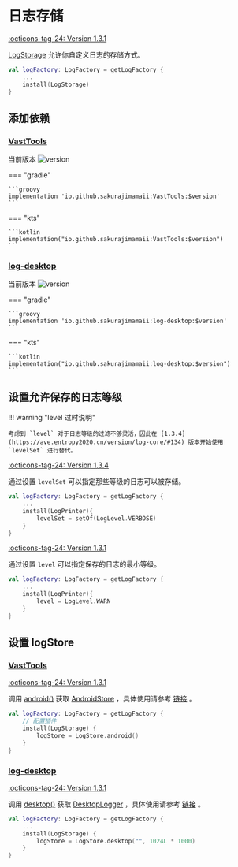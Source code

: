 # 日志存储

[:octicons-tag-24: Version 1.3.1](https://ave.entropy2020.cn/version/log-core/#131)

[LogStorage](https://api.ave.entropy2020.cn/log/core/com.log.vastgui.core.plugin/-log-storage/index.html) 允许你自定义日志的存储方式。

```kotlin
val logFactory: LogFactory = getLogFactory {
    ...
    install(LogStorage)
}
```

## 添加依赖

### [VastTools](https://github.com/SakurajimaMaii/Android-Vast-Extension)

当前版本 ![version](https://img.shields.io/maven-central/v/io.github.sakurajimamaii/VastTools)

=== "gradle"

    ```groovy
    implementation 'io.github.sakurajimamaii:VastTools:$version'
    ```

=== "kts"

    ```kotlin
    implementation("io.github.sakurajimamaii:VastTools:$version")
    ```

### [log-desktop](https://github.com/SakurajimaMaii/Android-Vast-Extension)

当前版本 ![version](https://img.shields.io/maven-central/v/io.github.sakurajimamaii/log-desktop)

=== "gradle"

    ```groovy
    implementation 'io.github.sakurajimamaii:log-desktop:$version'
    ```

=== "kts"

    ```kotlin
    implementation("io.github.sakurajimamaii:log-desktop:$version")
    ```

## 设置允许保存的日志等级

!!! warning "level 过时说明"

    考虑到 `level` 对于日志等级的过滤不够灵活，因此在 [1.3.4](https://ave.entropy2020.cn/version/log-core/#134) 版本开始使用 `levelSet` 进行替代。

[:octicons-tag-24: Version 1.3.4](https://ave.entropy2020.cn/version/log-core/#134)

通过设置 `levelSet` 可以指定那些等级的日志可以被存储。

```kotlin
val logFactory: LogFactory = getLogFactory {
    ...
    install(LogPrinter){
        levelSet = setOf(LogLevel.VERBOSE)
    }
}
```

[:octicons-tag-24: Version 1.3.1](https://ave.entropy2020.cn/version/log-core/#131)

通过设置 `level` 可以指定保存的日志的最小等级。

```kotlin
val logFactory: LogFactory = getLogFactory {
    ...
    install(LogPrinter){
        level = LogLevel.WARN
    }
}
```

## 设置 logStore

### [VastTools](https://github.com/SakurajimaMaii/Android-Vast-Extension)

[:octicons-tag-24: Version 1.3.1](https://ave.entropy2020.cn/version/tools/#131)

调用 [android()](https://api.ave.entropy2020.cn/tools/com.ave.vastgui.tools.log/android.html) 获取 [AndroidStore](https://api.ave.entropy2020.cn/tools/com.ave.vastgui.tools.log/-android-store/index.html) ，具体使用请参考 [链接](https://ave.entropy2020.cn/documents/VastTools/log/store/) 。

```kotlin
val logFactory: LogFactory = getLogFactory {
    // 配置插件
    install(LogStorage) {
        logStore = LogStore.android()
    }
}
```

### [log-desktop](https://github.com/SakurajimaMaii/Android-Vast-Extension)

[:octicons-tag-24: Version 1.3.1](https://ave.entropy2020.cn/version/log-desktop/#131)

调用 [desktop()](https://api.ave.entropy2020.cn/log/desktop/com.log.vastgui.desktop/desktop.html) 获取 [DesktopLogger](https://api.ave.entropy2020.cn/log/desktop/com.log.vastgui.desktop/-desktop-logger/index.html) ，具体使用请参考 [链接](https://ave.entropy2020.cn/documents/log/log-desktop/store/) 。

```kotlin
val logFactory: LogFactory = getLogFactory {
    ...
    install(LogStorage) {
        logStore = LogStore.desktop("", 1024L * 1000)
    }
}
```
